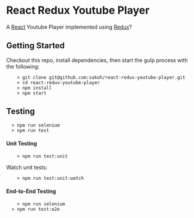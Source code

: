 # React Redux Youtube Player

A [React](https://facebook.github.io/react/) Youtube Player implemented using [Redux](https://www.udemy.com/react-redux/)?


## Getting Started
Checkout this repo, install dependencies, then start the gulp process with the following:

```
	> git clone git@github.com:sakoh/react-redux-youtube-player.git
	> cd react-redux-youtube-player
	> npm install
	> npm start
```

## Testing

```
  > npm run selenium
  > npm run test
```

#### Unit Testing

```
	> npm run test:unit
```

Watch unit tests:
```
	> npm run test:unit:watch
```


#### End-to-End Testing

```
	> npm run selenium
  > npm run test:e2e
```
